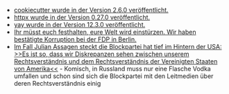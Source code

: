* [cookiecutter wurde in der Version 2.6.0 veröffentlicht.](https://github.com/cookiecutter/cookiecutter/releases/tag/2.6.0)
* [httpx wurde in der Version 0.27.0 veröffentlicht.](https://github.com/encode/httpx/releases/tag/0.27.0)
* [yay wurde in der Version 12.3.0 veröffentlicht.](https://github.com/Jguer/yay/releases/tag/v12.3.0)
* [Ihr müsst euch festhalten, eure Welt wird einstürzen. Wir haben bestätigte Korruption bei der FDP in Berlin.](https://blog.fefe.de/?ts=9b288e77)
* [Im Fall Julian Assagen steckt die Blockpartei hat tief im Hintern der USA: >>Es ist so, dass wir Diskrepanzen sehen zwischen unserem Rechtsverständnis und dem Rechtsverständnis der Vereinigten Staaten von Amerika<<](https://blog.fefe.de/?ts=9b28fbf2) - Komisch, in Russland muss nur eine Flasche Vodka umfallen und schon sind sich die Blockpartei mit den Leitmedien über deren Rechtsverständnis einig
